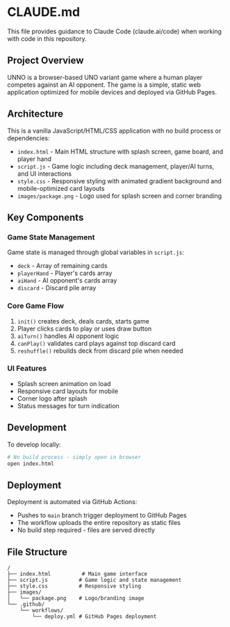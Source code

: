 # CLAUDE.md

This file provides guidance to Claude Code (claude.ai/code) when working with code in this repository.

## Project Overview

UNNO is a browser-based UNO variant game where a human player competes against an AI opponent. The game is a simple, static web application optimized for mobile devices and deployed via GitHub Pages.

## Architecture

This is a vanilla JavaScript/HTML/CSS application with no build process or dependencies:

- `index.html` - Main HTML structure with splash screen, game board, and player hand
- `script.js` - Game logic including deck management, player/AI turns, and UI interactions
- `style.css` - Responsive styling with animated gradient background and mobile-optimized card layouts
- `images/package.png` - Logo used for splash screen and corner branding

## Key Components

### Game State Management
Game state is managed through global variables in `script.js`:
- `deck` - Array of remaining cards
- `playerHand` - Player's cards array
- `aiHand` - AI opponent's cards array  
- `discard` - Discard pile array

### Core Game Flow
1. `init()` creates deck, deals cards, starts game
2. Player clicks cards to play or uses draw button
3. `aiTurn()` handles AI opponent logic
4. `canPlay()` validates card plays against top discard card
5. `reshuffle()` rebuilds deck from discard pile when needed

### UI Features
- Splash screen animation on load
- Responsive card layouts for mobile
- Corner logo after splash
- Status messages for turn indication

## Development

To develop locally:
```bash
# No build process - simply open in browser
open index.html
```

## Deployment

Deployment is automated via GitHub Actions:
- Pushes to `main` branch trigger deployment to GitHub Pages
- The workflow uploads the entire repository as static files
- No build step required - files are served directly

## File Structure

```
/
├── index.html          # Main game interface
├── script.js          # Game logic and state management
├── style.css          # Responsive styling
├── images/
│   └── package.png    # Logo/branding image
└── .github/
    └── workflows/
        └── deploy.yml # GitHub Pages deployment
```